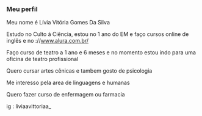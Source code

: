 ### Meu perfil 

Meu nome é Lívia Vitória Gomes Da Silva

Estudo no Culto á Ciência, estou no 1 ano do EM e faço cursos online de inglês e no ://www.alura.com.br/

Faço curso de teatro a 1 ano e 6 meses e no momento estou indo para uma oficina de teatro profissional

Quero cursar artes cênicas e tambem gosto de psicologia 

Me interesso pela area de linguagens e humanas 

Quero fazer curso de enfermagem ou farmacia 

ig : liviaavittoriaa_
